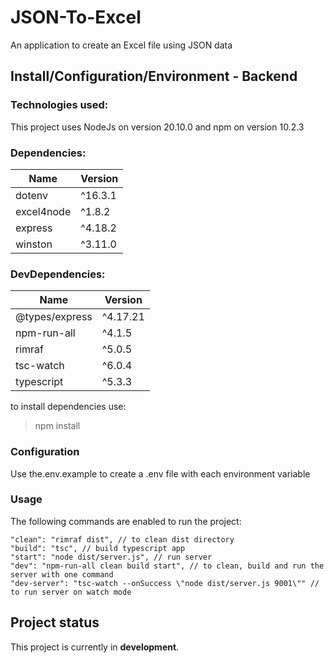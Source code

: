 # JSON-To-Excel
An application to create an Excel file using JSON data

## Install/Configuration/Environment - Backend

### Technologies used:

This project uses NodeJs on version 20.10.0 and npm on version 10.2.3

### Dependencies:
| Name           | Version     |
|-----------------------|-------------|
| dotenv                | ^16.3.1     |
| excel4node            | ^1.8.2      |
| express               | ^4.18.2     |
| winston               | ^3.11.0     |

### DevDependencies:
| Name           | Version     |
|-----------------------|-------------|
| @types/express        | ^4.17.21    |
| npm-run-all           | ^4.1.5      |
| rimraf                | ^5.0.5      |
| tsc-watch             | ^6.0.4      |
| typescript            | ^5.3.3      |



to install dependencies use: 

> npm install


### Configuration

Use the.env.example to create a .env file with each environment variable

### Usage

The following commands are enabled to run the project:

    "clean": "rimraf dist", // to clean dist directory
    "build": "tsc", // build typescript app
    "start": "node dist/server.js", // run server
    "dev": "npm-run-all clean build start", // to clean, build and run the server with one command
    "dev-server": "tsc-watch --onSuccess \"node dist/server.js 9001\"" // to run server on watch mode



## Project status

This project is currently in **development**.


